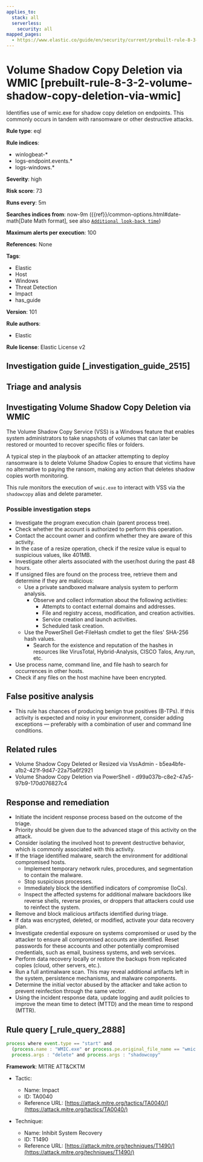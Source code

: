 ```yaml
---
applies_to:
  stack: all
  serverless:
    security: all
mapped_pages:
  - https://www.elastic.co/guide/en/security/current/prebuilt-rule-8-3-2-volume-shadow-copy-deletion-via-wmic.html
---
```


# Volume Shadow Copy Deletion via WMIC [prebuilt-rule-8-3-2-volume-shadow-copy-deletion-via-wmic]

Identifies use of wmic.exe for shadow copy deletion on endpoints. This commonly occurs in tandem with ransomware or other destructive attacks.

**Rule type**: eql

**Rule indices**:

* winlogbeat-*
* logs-endpoint.events.*
* logs-windows.*

**Severity**: high

**Risk score**: 73

**Runs every**: 5m

**Searches indices from**: now-9m ({{ref}}/common-options.html#date-math[Date Math format], see also [`Additional look-back time`](docs-content://solutions/security/detect-and-alert/create-detection-rule.md#rule-schedule))

**Maximum alerts per execution**: 100

**References**: None

**Tags**:

* Elastic
* Host
* Windows
* Threat Detection
* Impact
* has_guide

**Version**: 101

**Rule authors**:

* Elastic

**Rule license**: Elastic License v2

## Investigation guide [_investigation_guide_2515]

## Triage and analysis

## Investigating Volume Shadow Copy Deletion via WMIC

The Volume Shadow Copy Service (VSS) is a Windows feature that enables system administrators to take snapshots of volumes
that can later be restored or mounted to recover specific files or folders.

A typical step in the playbook of an attacker attempting to deploy ransomware is to delete Volume Shadow
Copies to ensure that victims have no alternative to paying the ransom, making any action that deletes shadow
copies worth monitoring.

This rule monitors the execution of `wmic.exe` to interact with VSS via the `shadowcopy` alias and delete parameter.

### Possible investigation steps

- Investigate the program execution chain (parent process tree).
- Check whether the account is authorized to perform this operation.
- Contact the account owner and confirm whether they are aware of this activity.
- In the case of a resize operation, check if the resize value is equal to suspicious values, like 401MB.
- Investigate other alerts associated with the user/host during the past 48 hours.
- If unsigned files are found on the process tree, retrieve them and determine if they are malicious:
  - Use a private sandboxed malware analysis system to perform analysis.
    - Observe and collect information about the following activities:
      - Attempts to contact external domains and addresses.
      - File and registry access, modification, and creation activities.
      - Service creation and launch activities.
      - Scheduled task creation.
  - Use the PowerShell Get-FileHash cmdlet to get the files' SHA-256 hash values.
    - Search for the existence and reputation of the hashes in resources like VirusTotal, Hybrid-Analysis, CISCO Talos, Any.run, etc.
- Use process name, command line, and file hash to search for occurrences in other hosts.
- Check if any files on the host machine have been encrypted.


## False positive analysis

- This rule has chances of producing benign true positives (B-TPs). If this activity is expected and noisy in your
environment, consider adding exceptions — preferably with a combination of user and command line conditions.

## Related rules

- Volume Shadow Copy Deleted or Resized via VssAdmin - b5ea4bfe-a1b2-421f-9d47-22a75a6f2921
- Volume Shadow Copy Deletion via PowerShell - d99a037b-c8e2-47a5-97b9-170d076827c4

## Response and remediation

- Initiate the incident response process based on the outcome of the triage.
- Priority should be given due to the advanced stage of this activity on the attack.
- Consider isolating the involved host to prevent destructive behavior, which is commonly associated with this activity.
- If the triage identified malware, search the environment for additional compromised hosts.
  - Implement temporary network rules, procedures, and segmentation to contain the malware.
  - Stop suspicious processes.
  - Immediately block the identified indicators of compromise (IoCs).
  - Inspect the affected systems for additional malware backdoors like reverse shells, reverse proxies, or droppers that
  attackers could use to reinfect the system.
- Remove and block malicious artifacts identified during triage.
- If data was encrypted, deleted, or modified, activate your data recovery plan.
- Investigate credential exposure on systems compromised or used by the attacker to ensure all compromised accounts are
identified. Reset passwords for these accounts and other potentially compromised credentials, such as email, business
systems, and web services.
- Perform data recovery locally or restore the backups from replicated copies (cloud, other servers, etc.).
- Run a full antimalware scan. This may reveal additional artifacts left in the system, persistence mechanisms, and
malware components.
- Determine the initial vector abused by the attacker and take action to prevent reinfection through the same vector.
- Using the incident response data, update logging and audit policies to improve the mean time to detect (MTTD) and the
mean time to respond (MTTR).

## Rule query [_rule_query_2888]

```js
process where event.type == "start" and
  (process.name : "WMIC.exe" or process.pe.original_file_name == "wmic.exe") and
  process.args : "delete" and process.args : "shadowcopy"
```

**Framework**: MITRE ATT&CKTM

* Tactic:

    * Name: Impact
    * ID: TA0040
    * Reference URL: [https://attack.mitre.org/tactics/TA0040/](https://attack.mitre.org/tactics/TA0040/)

* Technique:

    * Name: Inhibit System Recovery
    * ID: T1490
    * Reference URL: [https://attack.mitre.org/techniques/T1490/](https://attack.mitre.org/techniques/T1490/)



